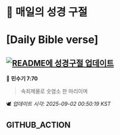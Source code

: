 # 🙏 매일의 성경 구절
# [Daily Bible verse]
## [![README에 성경구절 업데이트](https://github.com/DONGSUKA/first_test/actions/workflows/update-readme-bible.yml/badge.svg)](https://github.com/DONGSUKA/first_test/actions/workflows/update-readme-bible.yml)
<!-- START_BIBLE_VERSE -->
📖 **민수기 7:70**
> 속죄제물로 숫염소 한 마리이며

🕊️ _업데이트 시각: 2025-09-02 00:50:19 KST_
  <!-- END_BIBLE_VERSE -->
## GITHUB_ACTION
